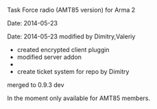 Task Force radio (AMT85 version) for Arma 2

Date: 2014-05-23

Date: 2014-05-23 modified by Dimitry,Valeriy
- created encrypted client pluggin
- modified server addon
-
- create ticket system for repo by Dimitry

merged to 0.9.3 dev

In the moment only available for AMT85 members.

